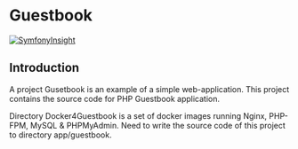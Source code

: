 # Guestbook
[![SymfonyInsight](https://insight.symfony.com/projects/a309dd83-d816-4a41-b627-9dc687523947/small.svg)](https://insight.symfony.com/projects/a309dd83-d816-4a41-b627-9dc687523947)

## Introduction
A project Gusetbook is an example of a simple web-application. This project contains the source code for PHP Guestbook application.

Directory Docker4Guestbook is a set of docker images running Nginx, PHP-FPM, MySQL & PHPMyAdmin. Need to write the source code of this project to directory app/guestbook.
